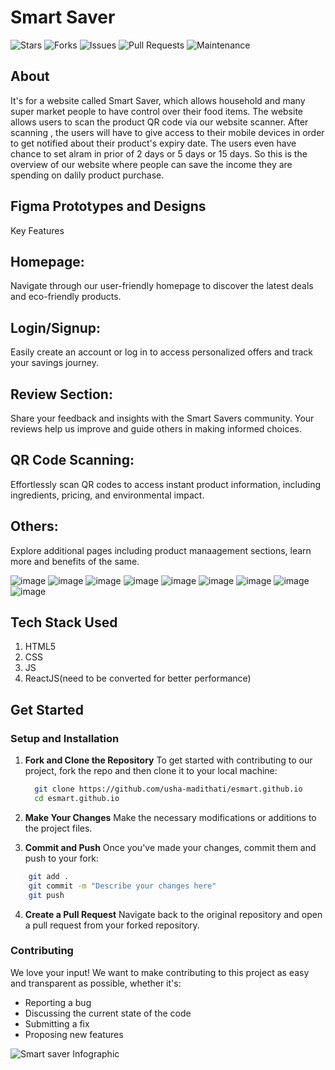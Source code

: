 # Smart Saver

![Stars](https://img.shields.io/github/stars/usha-madithati/esmart.github.io?style=social) ![Forks](https://img.shields.io/github/forks/usha-madithati/esmart.github.io?style=social) ![Issues](https://img.shields.io/github/issues/usha-madithati/esmart.github.io) ![Pull Requests](https://img.shields.io/github/issues-pr/usha-madithati/esmart.github.io) ![Maintenance](https://img.shields.io/maintenance/yes/2024)

## About 

It's for a website called Smart Saver, which allows household and many super market people to have control over their food items. 
The website allows users to scan the product QR code via our website scanner.
After scanning , the users will have to give access to their mobile devices in order to get notified about their product's expiry date.
The users even have chance to set alram in prior of 2 days or 5 days or 15 days.
So this is the overview of our website where people can save the income they are spending on dalily product purchase.

## Figma Prototypes and Designs
Key Features
## Homepage: 
Navigate through our user-friendly homepage to discover the latest deals and eco-friendly products.
## Login/Signup: 
Easily create an account or log in to access personalized offers and track your savings journey.
## Review Section: 
Share your feedback and insights with the Smart Savers community. Your reviews help us improve and guide others in making informed choices.
## QR Code Scanning: 
Effortlessly scan QR codes to access instant product information, including ingredients, pricing, and environmental impact.
## Others: 
Explore additional pages including product manaagement sections, learn more and benefits of the same.

![image](https://github.com/kanikaa-3018/esmart.github.io/assets/98574423/13e3ebe3-e93d-454f-b9c8-f6a38d2b774d)
![image](https://github.com/kanikaa-3018/esmart.github.io/assets/98574423/2f744e4d-ef52-42a9-b2b5-553468d2164d)
![image](https://github.com/kanikaa-3018/esmart.github.io/assets/98574423/e7b6ccd0-98ea-4263-8423-9a98eba2f38e)
![image](https://github.com/kanikaa-3018/esmart.github.io/assets/98574423/fff873dd-7a06-408e-82e4-e2fdde4cf477)
![image](https://github.com/kanikaa-3018/esmart.github.io/assets/98574423/6d90c4bd-a637-4c65-9afb-ab11b249dd55)
![image](https://github.com/kanikaa-3018/esmart.github.io/assets/98574423/a94dfb7e-546c-42e2-b7d0-2648311836d7)
![image](https://github.com/kanikaa-3018/esmart.github.io/assets/98574423/b614e9ad-23ea-462f-9817-29c0bb671efb)
![image](https://github.com/kanikaa-3018/esmart.github.io/assets/98574423/d64e86ad-8ee5-4c93-a1e4-d6ef96b7162e)
![image](https://github.com/kanikaa-3018/esmart.github.io/assets/98574423/bc042200-63b2-46aa-be45-44ae952d1ff4)



## Tech Stack Used

1. HTML5
2. CSS
3. JS
4. ReactJS(need to be converted for better performance)

## Get Started

### Setup and Installation

1. **Fork and Clone the Repository**
   To get started with contributing to our project, fork the repo and then clone it to your local machine:
      ```bash
        git clone https://github.com/usha-madithati/esmart.github.io
        cd esmart.github.io
      ```

2. **Make Your Changes**
 Make the necessary modifications or additions to the project files.

3. **Commit and Push**
  Once you've made your changes, commit them and push to your fork:
  ```bash
      git add .
      git commit -m "Describe your changes here"
      git push
   ```

4. **Create a Pull Request**
  Navigate back to the original repository and open a pull request from your forked repository.

 ### Contributing

We love your input! We want to make contributing to this project as easy and transparent as possible, whether it's:
- Reporting a bug
- Discussing the current state of the code
- Submitting a fix
- Proposing new features

![Smart saver Infographic](https://camo.githubusercontent.com/dd5e3080a7adc2ead8f86cbbd6577cee0a38439c0ebf195021ce41587b0a405f/68747470733a2f2f6d69726f2e6d656469756d2e636f6d2f6d61782f313430302f312a633459675258595161794f5657785633376f757272772e706e67)

